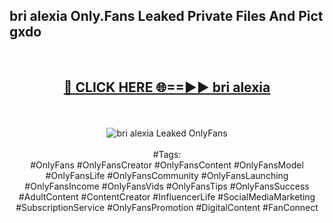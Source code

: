 <h2>bri alexia Only.Fans Leaked Private Files And Pict gxdo</h2>
<br>
<div align="center">
<h2><a href="https://mediafiles.top/bri_alexia" rel="nofollow">🔴 CLICK HERE 🌐==►► bri alexia</a></h2>
<br>
<br>
<a href="https://mediafiles.top/bri_alexia" rel="nofollow" data-target="animated-image.originalLink"><img src="https://i.ibb.co.com/WyWwxjT/player-gif2.gif" alt="bri alexia Leaked OnlyFans" style="max-width: 100%; display: inline-block;" data-target="animated-image.originalImage"></a>
<br><br>
#Tags:
<br>
#OnlyFans #OnlyFansCreator #OnlyFansContent #OnlyFansModel #OnlyFansLife #OnlyFansCommunity #OnlyFansLaunching #OnlyFansIncome #OnlyFansVids #OnlyFansTips #OnlyFansSuccess #AdultContent #ContentCreator #InfluencerLife #SocialMediaMarketing #SubscriptionService #OnlyFansPromotion #DigitalContent #FanConnect
</div>
<br>